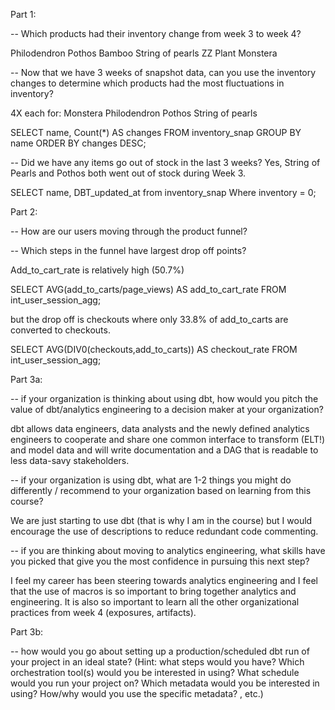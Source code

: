 Part 1:

-- Which products had their inventory change from week 3 to week 4? 

Philodendron
Pothos
Bamboo
String of pearls
ZZ Plant
Monstera

-- Now that we have 3 weeks of snapshot data, can you use the inventory changes to determine which products had the most fluctuations in inventory? 

4X each for: Monstera
Philodendron
Pothos
String of pearls

SELECT name, Count(*) AS changes FROM inventory_snap GROUP BY name ORDER BY changes DESC;

-- Did we have any items go out of stock in the last 3 weeks? Yes, String of Pearls and Pothos both went out of stock during Week 3.

SELECT name, DBT_updated_at from inventory_snap Where inventory = 0;

Part 2: 

-- How are our users moving through the product funnel?


-- Which steps in the funnel have largest drop off points?

Add_to_cart_rate is relatively high (50.7%) 

SELECT AVG(add_to_carts/page_views) AS add_to_cart_rate FROM int_user_session_agg;

but the drop off is checkouts where only 33.8% of add_to_carts are converted to checkouts.

SELECT AVG(DIV0(checkouts,add_to_carts)) AS checkout_rate FROM int_user_session_agg;

Part 3a:

-- if your organization is thinking about using dbt, how would you pitch the value of dbt/analytics engineering to a decision maker at your organization?

dbt allows data engineers, data analysts and the newly defined analytics engineers to cooperate and share one common interface to transform (ELT!) and model data and will write documentation and a DAG that is readable to less data-savy stakeholders.

-- if your organization is using dbt, what are 1-2 things you might do differently / recommend to your organization based on learning from this course?

We are just starting to use dbt (that is why I am in the course) but I would encourage the use of descriptions to reduce redundant code commenting.

-- if you are thinking about moving to analytics engineering, what skills have you picked that give you the most confidence in pursuing this next step?

I feel my career has been steering towards analytics engineering and I feel that the use of macros is so important to bring together analytics and engineering. It is also so important to learn all the other organizational practices from week 4 (exposures, artifacts). 

Part 3b:

-- how would you go about setting up a production/scheduled dbt run of your project in an ideal state? (Hint: what steps would you have? Which orchestration tool(s) would you be interested in using? What schedule would you run your project on? Which metadata would you be interested in using? How/why would you use the specific metadata? , etc.)
